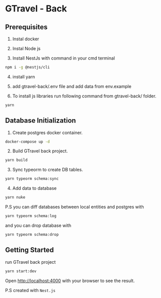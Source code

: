 # GTravel - Back

## Prerequisites

1. Instal docker

2. Instal Node js

3. Install NestJs with command in your cmd terminal

```bash
npm i -g @nestjs/cli
```

4. install yarn

5. add gtravel-back/.env file and add data from env.example

6. To install js libraries run following command from gtravel-back/ folder.

```bash
yarn
```

## Database Initialization

1. Create postgres docker container.

```bash
docker-compose up -d
```

2. Build GTravel back project.

```bash
yarn build
```

3. Sync typeorm to create DB tables.

```bash
yarn typeorm schema:sync
```

4. Add data to database

```bash
yarn nuke
```

P.S you can diff databases between local entities and postgres with

```bash
yarn typeorm schema:log
```

and you can drop database with

```bash
yarn typeorm schema:drop
```

## Getting Started

run GTravel back project

```bash
yarn start:dev
```

Open [http://localhost:4000](http://localhost:4000) with your browser to see the result.

P.S created with `Nest.js`
